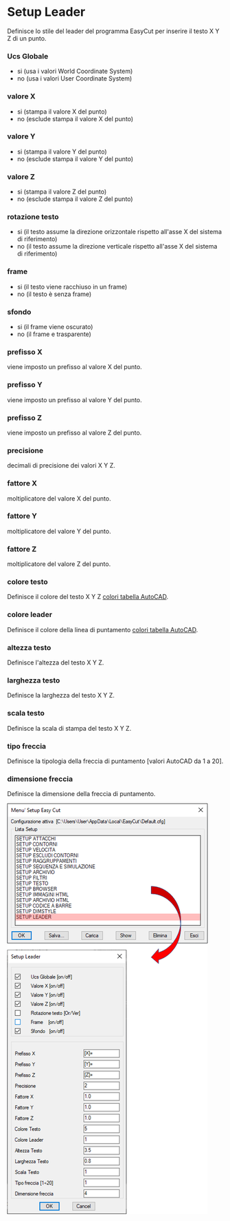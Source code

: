 # Setup Leader

Definisce lo stile del leader del programma EasyCut per inserire il testo X Y Z di un punto.

### Ucs Globale

- si (usa i valori World Coordinate System)
- no (usa i valori User Coordinate System)

### valore X

- si (stampa il valore X del punto)
- no (esclude stampa il valore X del punto)

### valore Y

- si (stampa il valore Y del punto)
- no (esclude stampa il valore Y del punto)

### valore Z

- si (stampa il valore Z del punto)
- no (esclude stampa il valore Z del punto)

### rotazione testo

- si (il testo assume la direzione orizzontale rispetto all'asse X del sistema di riferimento)
- no (il testo assume la direzione verticale rispetto all'asse X del sistema di riferimento)

### frame

- si (il testo viene racchiuso in un frame)
- no (il testo è senza frame)

### sfondo

- si (il frame viene oscurato)
- no (il frame e trasparente)

### prefisso X

viene imposto un prefisso al valore X del punto.

### prefisso Y

viene imposto un prefisso al valore Y del punto.

### prefisso Z

viene imposto un prefisso al valore Z del punto.

### precisione

decimali di precisione dei valori X Y Z.

### fattore X

moltiplicatore del valore X del punto.

### fattore Y

moltiplicatore del valore Y del punto.

### fattore Z

moltiplicatore del valore Z del punto.

### colore testo

Definisce il colore del testo X Y Z [colori tabella AutoCAD](https://support.ptc.com/help/creo/creo_pma/r11.0/italian/index.html#page/data_exchange/interface/Basic_AutoCAD_System_Colors.html).

### colore leader

Definisce il colore della linea di puntamento [colori tabella AutoCAD](https://support.ptc.com/help/creo/creo_pma/r11.0/italian/index.html#page/data_exchange/interface/Basic_AutoCAD_System_Colors.html).

### altezza testo

Definisce l'altezza del testo X Y Z.

### larghezza testo

Definisce la larghezza del testo X Y Z.

### scala testo

Definisce la scala di stampa del testo X Y Z.

### tipo freccia

Definisce la tipologia della freccia di puntamento [valori AutoCAD da 1 a 20].

### dimensione freccia

Definisce la dimensione della freccia di puntamento.

![Setup Leader](/public/setup/menu-setup/setup-leader.png)
